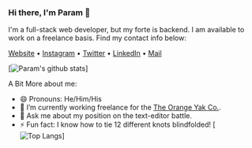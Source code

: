 ### Hi there, I'm Param 👋

<!--
**paramkpr/paramkpr** is a ✨ _special_ ✨ repository because its `README.md` (this file) appears on your GitHub profile.

Here are some ideas to get you started:


- 🌱 I’m currently learning ...
- 👯 I’m looking to collaborate on ...
- 🤔 I’m looking for help with ...
- 💬 Ask me about ...
- 📫 How to reach me: ...
- ⚡ Fun fact: ...
-->

I'm a full-stack web developer, but my forte is backend. 
I am available to work on a freelance basis. Find my contact info below: 

[Website](https://www.paramkapur.com) •
[Instagram](https://www.instagram.com/param_kpr/) •
[Twitter](https://twitter.com/ParamKapur) •
[LinkedIn](https://www.linkedin.com/in/param-kapur-898475163/) •
[Mail](mailto:paramkapur2002@gmail.com)

[![Param's github stats](https://github-readme-stats.vercel.app/api?username=paramkpr&show_icons=true&count_private=true&theme=dracula)]

A Bit More about me: 
- 😄 Pronouns: He/Him/His
- 🔭 I’m currently working freelance for the [The Orange Yak Co.](https://theorangeyak.co).
- 💬 Ask me about my position on the text-editor battle. 
- ⚡ Fun fact: I know how to tie 12 different knots blindfolded! 
[![Top Langs](https://github-readme-stats.vercel.app/api/top-langs/?username=paramkpr)]

<!--
[![ko-fi](https://www.ko-fi.com/img/githubbutton_sm.svg)](https://ko-fi.com/V7V421KHZ)
-->
